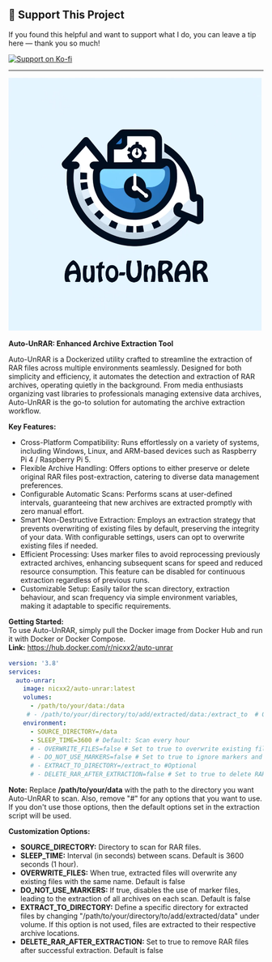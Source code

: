 ## 💖 Support This Project

If you found this helpful and want to support what I do, you can leave a tip here — thank you so much!

[![Support on Ko-fi](https://ko-fi.com/img/githubbutton_sm.svg)](https://ko-fi.com/nicxx2)

---



<img src="https://github.com/Nicxx2/auto-unrar/blob/main/auto_unrar.png?raw=true" alt="Auto UnRAR" title="Auto UnRAR Script" width="500"/>



**Auto-UnRAR: Enhanced Archive Extraction Tool**  

Auto-UnRAR is a Dockerized utility crafted to streamline the extraction of RAR files across multiple environments seamlessly. Designed for both simplicity and efficiency, it automates the detection and extraction of RAR archives, operating quietly in the background. From media enthusiasts organizing vast libraries to professionals managing extensive data archives, Auto-UnRAR is the go-to solution for automating the archive extraction workflow.

**Key Features:**  
- Cross-Platform Compatibility: Runs effortlessly on a variety of systems, including Windows, Linux, and ARM-based devices such as Raspberry Pi 4 / Raspberry Pi 5.
- Flexible Archive Handling: Offers options to either preserve or delete original RAR files post-extraction, catering to diverse data management preferences.
- Configurable Automatic Scans: Performs scans at user-defined intervals, guaranteeing that new archives are extracted promptly with zero manual effort.
- Smart Non-Destructive Extraction: Employs an extraction strategy that prevents overwriting of existing files by default, preserving the integrity of your data. With configurable settings, users can opt to overwrite existing files if needed.
- Efficient Processing: Uses marker files to avoid reprocessing previously extracted archives, enhancing subsequent scans for speed and reduced resource consumption. This feature can be disabled for continuous extraction regardless of previous runs.
- Customizable Setup: Easily tailor the scan directory, extraction behaviour, and scan frequency via simple environment variables, making it adaptable to specific requirements.


**Getting Started:**  
To use Auto-UnRAR, simply pull the Docker image from Docker Hub and run it with Docker or Docker Compose.<br>
**Link:** https://hub.docker.com/r/nicxx2/auto-unrar

```yaml
version: '3.8'
services:
  auto-unrar:
    image: nicxx2/auto-unrar:latest
    volumes:
      - /path/to/your/data:/data
     # - /path/to/your/directory/to/add/extracted/data:/extract_to  # Optional: Specify a directory for extracted files
    environment:
      - SOURCE_DIRECTORY=/data
      - SLEEP_TIME=3600 # Default: Scan every hour
      # - OVERWRITE_FILES=false # Set to true to overwrite existing files during extraction
      # - DO_NOT_USE_MARKERS=false # Set to true to ignore markers and extract all archives
      # - EXTRACT_TO_DIRECTORY=/extract_to #Optional
      # - DELETE_RAR_AFTER_EXTRACTION=false # Set to true to delete RAR files post-extraction

```

**Note:** Replace **/path/to/your/data** with the path to the directory you want Auto-UnRAR to scan.
Also, remove "#" for any options that you want to use. If you don't use those options, then the default options set in the extraction script will be used.


**Customization Options:**
- **SOURCE_DIRECTORY:** Directory to scan for RAR files.
- **SLEEP_TIME:** Interval (in seconds) between scans. Default is 3600 seconds (1 hour).
- **OVERWRITE_FILES:** When true, extracted files will overwrite any existing files with the same name. Default is false
- **DO_NOT_USE_MARKERS:** If true, disables the use of marker files, leading to the extraction of all archives on each scan. Default is false
- **EXTRACT_TO_DIRECTORY:** Define a specific directory for extracted files by changing "/path/to/your/directory/to/add/extracted/data" under volume. If this option is not used, files are extracted to their respective archive locations.
- **DELETE_RAR_AFTER_EXTRACTION:** Set to true to remove RAR files after successful extraction. Default is false <be>

